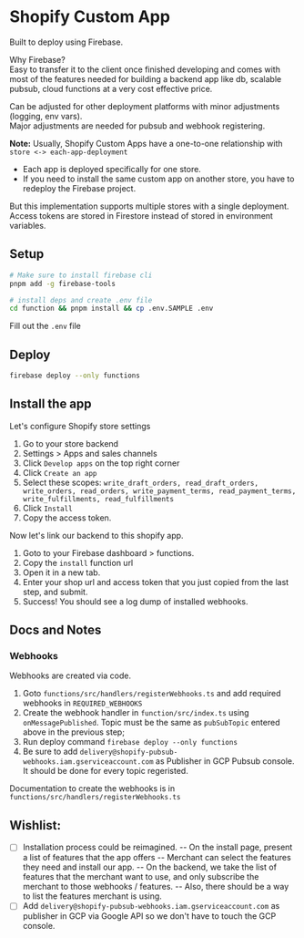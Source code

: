 # Shopify Custom App

Built to deploy using Firebase.

Why Firebase?\
Easy to transfer it to the client once finished developing and comes with most of the features needed for building a backend app like db, scalable pubsub, cloud functions at a very cost effective price.

Can be adjusted for other deployment platforms with minor adjustments (logging, env vars).\
Major adjustments are needed for pubsub and webhook registering.

**Note:** Usually, Shopify Custom Apps have a one-to-one relationship with `store <-> each-app-deployment`

- Each app is deployed specifically for one store.
- If you need to install the same custom app on another store, you have to redeploy the Firebase project.

But this implementation supports multiple stores with a single deployment.\
Access tokens are stored in Firestore instead of stored in environment variables.

## Setup

```sh
# Make sure to install firebase cli
pnpm add -g firebase-tools

# install deps and create .env file
cd function && pnpm install && cp .env.SAMPLE .env
```

Fill out the `.env` file

## Deploy

```bash
firebase deploy --only functions
```

## Install the app

Let's configure Shopify store settings

1. Go to your store backend
2. Settings > Apps and sales channels
3. Click `Develop apps` on the top right corner
4. Click `Create an app`
5. Select these scopes: `write_draft_orders, read_draft_orders, write_orders, read_orders, write_payment_terms, read_payment_terms, write_fulfillments, read_fulfillments`
6. Click `Install`
7. Copy the access token.

Now let's link our backend to this shopify app.

1. Goto to your Firebase dashboard > functions.
2. Copy the `install` function url
3. Open it in a new tab.
4. Enter your shop url and access token that you just copied from the last step, and submit.
5. Success! You should see a log dump of installed webhooks.

## Docs and Notes

### Webhooks

Webhooks are created via code.

1. Goto `functions/src/handlers/registerWebhooks.ts` and add required webhooks in `REQUIRED_WEBHOOKS`
2. Create the webhook handler in `function/src/index.ts` using `onMessagePublished`. Topic must be the same as `pubSubTopic` entered above in the previous step;
3. Run deploy command `firebase deploy --only functions`
4. Be sure to add `delivery@shopify-pubsub-webhooks.iam.gserviceaccount.com` as Publisher in GCP Pubsub console. It should be done for every topic regeristed.

Documentation to create the webhooks is in `functions/src/handlers/registerWebhooks.ts`

## Wishlist:

- [ ] Installation process could be reimagined.
      -- On the install page, present a list of features that the app offers
      -- Merchant can select the features they need and install our app.
      -- On the backend, we take the list of features that the merchant want to use, and only subscribe the merchant to those webhooks / features.
      -- Also, there should be a way to list the features merchant is using.
- [ ] Add `delivery@shopify-pubsub-webhooks.iam.gserviceaccount.com` as publisher in GCP via Google API so we don't have to touch the GCP console.

